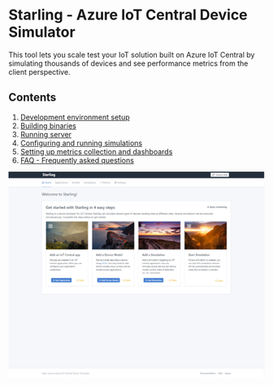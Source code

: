 # Starling - Azure IoT Central Device Simulator
This tool lets you scale test your IoT solution built on Azure IoT Central by simulating thousands of devices
and see performance metrics from the client perspective.

## Contents ##
1. [Development environment setup](docs/devsetup.md)
2. [Building binaries](docs/build.md)
3. [Running server](docs/running.md)
4. [Configuring and running simulations](docs/configure.md)
5. [Setting up metrics collection and dashboards](docs/metrics.md)
6. [FAQ - Frequently asked questions](docs/faq.md)


![picture alt](docs/assets/ux-start.png "Starling Startup")
